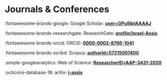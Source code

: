 # Journals & Conferences

:fontawesome-brands-google:
Google Scholar:
**[user=GPu9jbIAAAAJ](https://scholar.google.com/citations?hl=en&user=GPu9jbIAAAAJ)**


:fontawesome-brands-researchgate:
ResearchGate:
**[profile/Israel-Assis](https://www.researchgate.net/profile/Israel-Assis/)**

:fontawesome-brands-orcid:
ORCiD:
**[0000-0002-8766-1041](https://orcid.org/0000-0002-8766-1041/)**

:fontawesome-brands-scribd:
Scopus:
**[authorId=57215007400](https://www.scopus.com/authid/detail.uri?authorId=57215007400)**

:simple-googleanalytics:
Web of Science: 
**[ResearcherID=AAP-3431-2020](https://www.webofscience.com/wos/author/record/AAP-3431-2020)**

:octicons-database-16:
arXiv:
**[i-assis](https://arxiv.org/)**